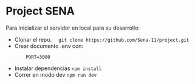 # Project SENA
Para inicializar el servidor en local para su desarrollo:
 - Clonar el repo.
        ```  
            git clone https://github.com/Sena-11/project.git
        ```
 - Crear documento .env con:
    ```env
        PORT=3000
    ```
 - Instalar dependencias
        ```
            npm install
        ```
 - Correr en modo dev
        ```
            npm run dev
        ```
